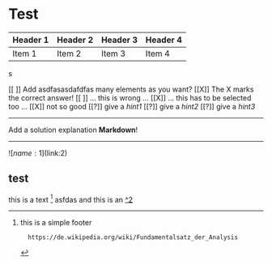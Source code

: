 <!--
author:   Andre Dietrich
email:    andre.dietrich@ovgu.de
version:  1.0.0
language: en
narrator: Deutsch Male

comment:  This simple description of your course.
          Multiline is also okay.

script:   https://cdn.jsdelivr.net/chartist.js/latest/chartist.min.js

translation: Русский  translations/French.md
-->

# Test


| Header 1   | Header 2   | Header 3   | Header 4   |
| :--------- | :--------- | :--------- | :--------- |
| Item 1     | Item 2     | Item 3     | Item 4     |

s

[[ ]] Add asdfasasdafdfas many elements as you want?
[[X]] The X marks the correct answer!
[[ ]] ... this is wrong ...
[[X]] ... this has to be selected too ...
[[X]] not so good
[[?]] give a *hint1*
[[?]] give a *hint2*
[[?]] give a *hint3*
****************************************

Add a solution explanation __Markdown__!

****************************************

![$name:1]($link:2)



## test

 this is a text [^1] asfdas
 and this is an [^2](inliner)


[^1]: this is a simple footer

          https://de.wikipedia.org/wiki/Fundamentalsatz_der_Analysis
